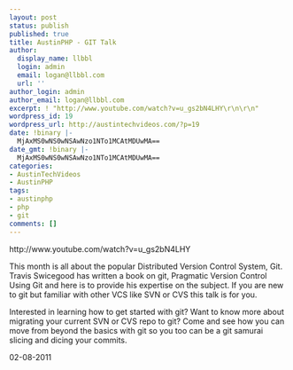 ```yaml
---
layout: post
status: publish
published: true
title: AustinPHP - GIT Talk
author:
  display_name: llbbl
  login: admin
  email: logan@llbbl.com
  url: ''
author_login: admin
author_email: logan@llbbl.com
excerpt: ! "http://www.youtube.com/watch?v=u_gs2bN4LHY\r\n\r\n"
wordpress_id: 19
wordpress_url: http://austintechvideos.com/?p=19
date: !binary |-
  MjAxMS0wNS0wNSAwNzo1NTo1MCAtMDUwMA==
date_gmt: !binary |-
  MjAxMS0wNS0wNSAwNzo1NTo1MCAtMDUwMA==
categories:
- AustinTechVideos
- AustinPHP
tags:
- austinphp
- php
- git
comments: []
---
```

<p>http://www.youtube.com/watch?v=u_gs2bN4LHY</p>
<p><a id="more"></a><a id="more-19"></a></p>
<p>This month is all about the popular Distributed Version Control System, Git. Travis Swicegood has written a book on git, Pragmatic Version Control Using Git and here is to provide his expertise on the subject. If you are new to git but familiar with other VCS like SVN or CVS this talk is for you.</p>
<p>Interested in learning how to get started with git? Want to know more about migrating your current SVN or CVS repo to git? Come and see how you can move from beyond the basics with git so you too can be a git samurai slicing and dicing your commits.</p>
<p>02-08-2011</p>

